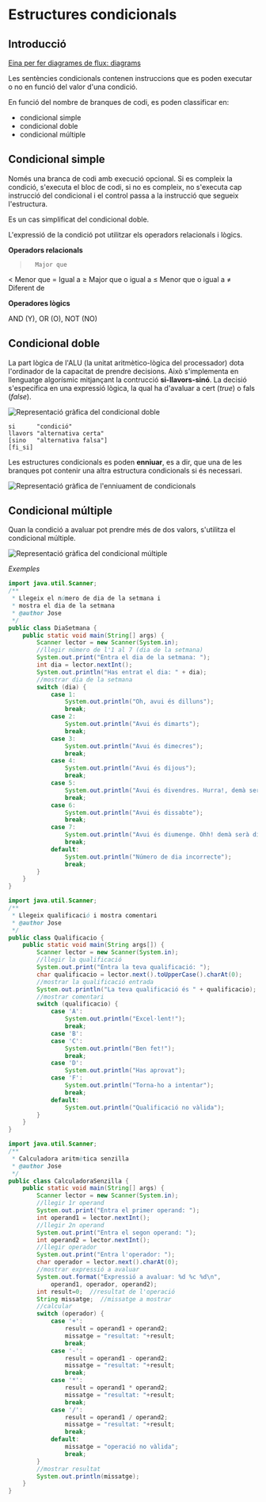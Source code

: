 # Estructures condicionals

## Introducció

[Eina per fer diagrames de flux: diagrams](https://app.diagrams.net/)

Les sentències condicionals contenen instruccions que es poden executar o no en funció del valor d'una condició.

En funció del nombre de branques de codi, es poden classificar en:

* condicional simple
* condicional doble
* condicional múltiple

## Condicional simple

Només una branca de codi amb execució opcional. Si es compleix la condició, s'executa el bloc de codi, si no es compleix, no s'executa cap instrucció del condicional i el control passa a la instrucció que segueix l'estructura. 

Es un cas simplificat del condicional doble.

L'expressió de la condició pot utilitzar els operadors relacionals i lògics.

**Operadors relacionals**

>		Major que
<		Menor que
=		Igual a
≥		Major que o igual a
≤		Menor que o igual a
≠		Diferent de

**Operadores lògics**

AND (Y), OR (O), NOT (NO)

## Condicional doble

La part lògica de l'ALU (la unitat aritmètico-lògica del processador) dota l'ordinador de la capacitat de prendre decisions. Això s'implementa en llenguatge algorísmic mitjançant la contrucció **si-llavors-sinó**. La decisió s'especifica en una expressió lògica, la qual ha d'avaluar a cert (*true*) o fals (*false*).

![Representació gràfica del condicional doble](assets/1.1/diag_flux-if_else.jpg)

```
si		"condició"
llavors	"alternativa certa"
[sino	"alternativa falsa"]
[fi_si]
```
Les estructures condicionals es poden **enniuar**, es a dir, que una de les branques pot contenir una altra estructura condicionals si és necessari.

![Representació gràfica de l'enniuament de condicionals](assets/1.1/diag_flux-if_else-enniuat.jpg)

## Condicional múltiple

Quan la condició a avaluar pot prendre més de dos valors, s'utilitza el condicional múltiple.

![Representació gràfica del condicional múltiple](assets/1.1/diag_flux-switch_case.png)

*Exemples*

```java
import java.util.Scanner;
/**
 * Llegeix el número de dia de la setmana i 
 * mostra el dia de la setmana
 * @author Jose
 */
public class DiaSetmana {
    public static void main(String[] args) {
        Scanner lector = new Scanner(System.in);
        //llegir número de l'1 al 7 (dia de la setmana)
        System.out.print("Entra el dia de la setmana: ");
        int dia = lector.nextInt();
        System.out.println("Has entrat el dia: " + dia);
        //mostrar dia de la setmana
        switch (dia) {
            case 1: 
                System.out.println("Oh, avui és dilluns");
                break;
            case 2: 
                System.out.println("Avui és dimarts");
                break;
            case 3:
                System.out.println("Avui és dimecres");
                break;
            case 4:
                System.out.println("Avui és dijous");
                break;
            case 5:
                System.out.println("Avui és divendres. Hurra!, demà serà dissabte");
                break;
            case 6:
                System.out.println("Avui és dissabte");
                break;
            case 7:
                System.out.println("Avui és diumenge. Ohh! demà serà dilluns");
                break;
            default:
                System.out.println("Número de dia incorrecte");
                break;
        }   
    }
}
```

```java
import java.util.Scanner;
/**
 * Llegeix qualificació i mostra comentari
 * @author Jose
 */
public class Qualificacio {
    public static void main(String args[]) {
        Scanner lector = new Scanner(System.in);
        //llegir la qualificació
        System.out.print("Entra la teva qualificació: ");
        char qualificacio = lector.next().toUpperCase().charAt(0);
        //mostrar la qualificació entrada
        System.out.println("La teva qualificació és " + qualificacio);
        //mostrar comentari
        switch (qualificacio) {
            case 'A':
                System.out.println("Excel·lent!");
                break;
            case 'B':
            case 'C':
                System.out.println("Ben fet!");
                break;
            case 'D':
                System.out.println("Has aprovat");
            case 'F':
                System.out.println("Torna-ho a intentar");
                break;
            default:
                System.out.println("Qualificació no vàlida");
        }
    }
}
```

```java
import java.util.Scanner;
/**
 * Calculadora aritmètica senzilla
 * @author Jose
 */
public class CalculadoraSenzilla {
    public static void main(String[] args) {
        Scanner lector = new Scanner(System.in);
        //llegir 1r operand
        System.out.print("Entra el primer operand: ");
        int operand1 = lector.nextInt();
        //llegir 2n operand
        System.out.print("Entra el segon operand: ");
        int operand2 = lector.nextInt();
        //llegir operador
        System.out.print("Entra l'operador: ");
        char operador = lector.next().charAt(0);
        //mostrar expressió a avaluar
        System.out.format("Expressió a avaluar: %d %c %d\n",
            operand1, operador, operand2);      
        int result=0;  //resultat de l'operació
        String missatge;  //missatge a mostrar
        //calcular
        switch (operador) {
            case '+':
                result = operand1 + operand2;
                missatge = "resultat: "+result;
                break;
            case '-':
                result = operand1 - operand2;
                missatge = "resultat: "+result;
                break;
            case '*':
                result = operand1 * operand2;
                missatge = "resultat: "+result;
                break;
            case '/':
                result = operand1 / operand2;
                missatge = "resultat: "+result;
                break;
            default:
                missatge = "operació no vàlida";
                break;
        }
        //mostrar resultat
        System.out.println(missatge);      
    } 
}
```
